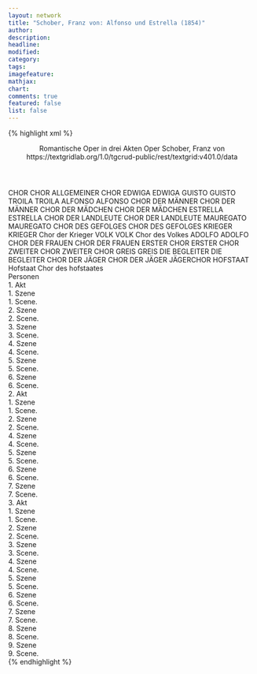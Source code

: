 ```yaml
---
layout: network
title: "Schober, Franz von: Alfonso und Estrella (1854)"
author:
description:
headline:
modified:
category:
tags:
imagefeature:
mathjax:
chart:
comments: true
featured: false
list: false
---
```

{% highlight xml %}
<?xml-model href="https://raw.githubusercontent.com/DLiNa/project/master/rules/lina.rnc"?><?xml-model href="https://raw.githubusercontent.com/DLiNa/project/master/rules/lina.sch"?>
<play xmlns="http://lina.digital">
  <header>
    <title>Alfonso und Estrella</title>
  	<subtitle>Romantische Oper in drei Akten</subtitle>
    <genretitle>Oper</genretitle>
    <author>Schober, Franz von</author>
    <date when="1854" type="premiere"/>
  	<source>https://textgridlab.org/1.0/tgcrud-public/rest/textgrid:v401.0/data</source>
  </header>
  <personae>
    <character>
      <name>CHOR</name>
      <alias xml:id="chor">
        <name>CHOR</name>
      </alias>
    	<alias xml:id="allgemeiner_chor">
    		<name>ALLGEMEINER CHOR</name>
    	</alias>
    </character>
    <character>
      <name>EDWIGA</name>
      <alias xml:id="edwiga">
        <name>EDWIGA</name>
      </alias>
    </character>
    <character>
      <name>GUISTO</name>
      <alias xml:id="guisto">
        <name>GUISTO</name>
      </alias>
    </character>
    <character>
      <name>TROILA</name>
      <alias xml:id="troila">
        <name>TROILA</name>
      </alias>
    </character>
    <character>
      <name>ALFONSO</name>
      <alias xml:id="alfonso">
        <name>ALFONSO</name>
      </alias>
    </character>
    <character>
      <name>CHOR DER MÄNNER</name>
      <alias xml:id="chor_der_männer">
        <name>CHOR DER MÄNNER</name>
      </alias>
    </character>
    <character>
      <name>CHOR DER MÄDCHEN</name>
      <alias xml:id="chor_der_mädchen">
        <name>CHOR DER MÄDCHEN</name>
      </alias>
    </character>
    <character>
      <name>ESTRELLA</name>
      <alias xml:id="estrella">
        <name>ESTRELLA</name>
      </alias>
    </character>
    <character>
      <name>CHOR DER LANDLEUTE</name>
      <alias xml:id="chor_der_landleute">
        <name>CHOR DER LANDLEUTE</name>
      </alias>
    </character>
    <character>
      <name>MAUREGATO</name>
      <alias xml:id="mauregato">
        <name>MAUREGATO</name>
      </alias>
    </character>
    <character>
      <name>CHOR DES GEFOLGES</name>
      <alias xml:id="chor_des_gefolges">
        <name>CHOR DES GEFOLGES</name>
      </alias>
    </character>
    <character>
      <name>KRIEGER</name>
      <alias xml:id="krieger">
        <name>KRIEGER</name>
      </alias>
    	<alias xml:id="chor_der_krieger">
    		<name>Chor der Krieger</name>
    	</alias>
    </character>
    <character>
      <name>VOLK</name>
      <alias xml:id="volk">
        <name>VOLK</name>
      </alias>
    	<alias xml:id="chor_des_volkes">
    		<name>Chor des Volkes</name>
    	</alias>
    </character>
    <character>
      <name>ADOLFO</name>
      <alias xml:id="adolfo">
        <name>ADOLFO</name>
      </alias>
    </character>
    <character>
      <name>CHOR DER FRAUEN</name>
      <alias xml:id="chor_der_frauen">
        <name>CHOR DER FRAUEN</name>
      </alias>
    </character>
    <character>
      <name>ERSTER CHOR</name>
      <alias xml:id="erster_chor">
        <name>ERSTER CHOR</name>
      </alias>
    </character>
    <character>
      <name>ZWEITER CHOR</name>
      <alias xml:id="zweiter_chor">
        <name>ZWEITER CHOR</name>
      </alias>
    </character>
    <character>
      <name>GREIS</name>
      <alias xml:id="greis">
        <name>GREIS</name>
      </alias>
    </character>
    <character>
      <name>DIE BEGLEITER</name>
      <alias xml:id="die_begleiter">
        <name>DIE BEGLEITER</name>
      </alias>
    </character>
    <character>
      <name>CHOR DER JÄGER</name>
      <alias xml:id="chor_der_jäger">
        <name>CHOR DER JÄGER</name>
      </alias>
    	<alias xml:id="jägerchor">
    		<name>JÄGERCHOR</name>
    	</alias>
    </character>
  	<character>
  		<name>HOFSTAAT</name>
  		<alias xml:id="hofstaat">
  			<name>Hofstaat</name>
  		</alias>
  		<alias xml:id="chor_des_hofstaates">
  			<name>Chor des hofstaates</name>
  		</alias>
  	</character>
  </personae>
  <text>
    <div>
      <head>Personen</head>
    </div>
    <div>
      <head>1. Akt</head>
      <div>
        <head>1. Szene</head>
        <div>
          <head>1. Scene.</head>
          <sp who="#chor">
            <amount n="3" unit="speech_acts"/>
            <amount n="87" unit="words"/>
            <amount n="17" unit="lines"/>
            <amount n="443" unit="chars"/>
          </sp>
          <sp who="#edwiga">
            <amount n="1" unit="speech_acts"/>
            <amount n="26" unit="words"/>
            <amount n="6" unit="lines"/>
            <amount n="131" unit="chars"/>
          </sp>
          <sp who="#guisto">
            <amount n="1" unit="speech_acts"/>
            <amount n="26" unit="words"/>
            <amount n="6" unit="lines"/>
            <amount n="133" unit="chars"/>
          </sp>
        </div>
      </div>
      <div>
        <head>2. Szene</head>
        <div>
          <head>2. Scene.</head>
          <sp who="#troila">
            <amount n="1" unit="speech_acts"/>
            <amount n="126" unit="words"/>
            <amount n="24" unit="lines"/>
            <amount n="693" unit="chars"/>
          </sp>
        </div>
      </div>
      <div>
        <head>3. Szene</head>
        <div>
          <head>3. Scene.</head>
          <sp who="#troila">
            <amount n="7" unit="speech_acts"/>
            <amount n="208" unit="words"/>
            <amount n="36" unit="lines"/>
            <amount n="1102" unit="chars"/>
          </sp>
          <sp who="#alfonso">
            <amount n="6" unit="speech_acts"/>
            <amount n="203" unit="words"/>
            <amount n="36" unit="lines"/>
            <amount n="1059" unit="chars"/>
          </sp>
        </div>
      </div>
      <div>
        <head>4. Szene</head>
        <div>
          <head>4. Scene.</head>
          <sp who="#chor">
            <amount n="3" unit="speech_acts"/>
            <amount n="72" unit="words"/>
            <amount n="14" unit="lines"/>
            <amount n="405" unit="chars"/>
          </sp>
          <sp who="#edwiga">
            <amount n="1" unit="speech_acts"/>
            <amount n="9" unit="words"/>
            <amount n="2" unit="lines"/>
            <amount n="59" unit="chars"/>
          </sp>
          <sp who="#edwiga #guisto">
            <amount n="1" unit="speech_acts"/>
            <amount n="12" unit="words"/>
            <amount n="2" unit="lines"/>
            <amount n="55" unit="chars"/>
          </sp>
          <sp who="#chor_der_männer">
            <amount n="2" unit="speech_acts"/>
            <amount n="34" unit="words"/>
            <amount n="6" unit="lines"/>
            <amount n="188" unit="chars"/>
          </sp>
          <sp who="#chor_der_frauen #chor_der_mädchen">
            <amount n="2" unit="speech_acts"/>
            <amount n="24" unit="words"/>
            <amount n="5" unit="lines"/>
            <amount n="150" unit="chars"/>
          </sp>
          <sp who="#troila">
            <amount n="2" unit="speech_acts"/>
            <amount n="67" unit="words"/>
            <amount n="11" unit="lines"/>
            <amount n="372" unit="chars"/>
          </sp>
          <sp who="#guisto">
            <amount n="1" unit="speech_acts"/>
            <amount n="32" unit="words"/>
            <amount n="5" unit="lines"/>
            <amount n="177" unit="chars"/>
          </sp>
          <sp who="#alfonso">
            <amount n="1" unit="speech_acts"/>
            <amount n="20" unit="words"/>
            <amount n="2" unit="lines"/>
            <amount n="100" unit="chars"/>
          </sp>
        </div>
      </div>
      <div>
        <head>5. Szene</head>
        <div>
          <head>5. Scene.</head>
          <sp who="#alfonso">
            <amount n="2" unit="speech_acts"/>
            <amount n="32" unit="words"/>
            <amount n="4" unit="lines"/>
            <amount n="174" unit="chars"/>
          </sp>
          <sp who="#troila">
            <amount n="1" unit="speech_acts"/>
            <amount n="18" unit="words"/>
            <amount n="3" unit="lines"/>
            <amount n="108" unit="chars"/>
          </sp>
        </div>
      </div>
      <div>
        <head>6. Szene</head>
        <div>
          <head>6. Scene.</head>
          <sp who="#alfonso">
            <amount n="14" unit="speech_acts"/>
            <amount n="183" unit="words"/>
            <amount n="39" unit="lines"/>
            <amount n="1015" unit="chars"/>
          </sp>
          <sp who="#estrella">
            <amount n="12" unit="speech_acts"/>
            <amount n="145" unit="words"/>
            <amount n="26" unit="lines"/>
            <amount n="730" unit="chars"/>
          </sp>
          <sp who="#chor_der_landleute">
            <amount n="1" unit="speech_acts"/>
            <amount n="36" unit="words"/>
            <amount n="8" unit="lines"/>
            <amount n="189" unit="chars"/>
          </sp>
          <sp who="#chor">
            <amount n="2" unit="speech_acts"/>
            <amount n="27" unit="words"/>
            <amount n="6" unit="lines"/>
            <amount n="148" unit="chars"/>
          </sp>
          <sp who="#estrella #alfonso">
            <amount n="2" unit="speech_acts"/>
            <amount n="28" unit="words"/>
            <amount n="6" unit="lines"/>
            <amount n="152" unit="chars"/>
          </sp>
          <sp who="#alfonso #estrella">
            <amount n="1" unit="speech_acts"/>
            <amount n="60" unit="words"/>
            <amount n="11" unit="lines"/>
            <amount n="326" unit="chars"/>
          </sp>
        </div>
      </div>
    </div>
    <div>
      <head>2. Akt</head>
      <div>
        <head>1. Szene</head>
        <div>
          <head>1. Scene.</head>
          <sp who="#mauregato">
            <amount n="2" unit="speech_acts"/>
            <amount n="266" unit="words"/>
            <amount n="42" unit="lines"/>
            <amount n="1416" unit="chars"/>
          </sp>
        </div>
      </div>
      <div>
        <head>2. Szene</head>
        <div>
          <head>2. Scene.</head>
          <sp who="#chor_des_gefolges">
            <amount n="1" unit="speech_acts"/>
            <amount n="3" unit="words"/>
            <amount n="1" unit="lines"/>
            <amount n="8" unit="chars"/>
          </sp>
          <sp who="#mauregato">
            <amount n="8" unit="speech_acts"/>
            <amount n="83" unit="words"/>
            <amount n="17" unit="lines"/>
            <amount n="453" unit="chars"/>
          </sp>
          <sp who="#chor">
            <amount n="3" unit="speech_acts"/>
            <amount n="30" unit="words"/>
            <amount n="5" unit="lines"/>
            <amount n="140" unit="chars"/>
          </sp>
          <sp who="#estrella">
            <amount n="5" unit="speech_acts"/>
            <amount n="196" unit="words"/>
            <amount n="34" unit="lines"/>
            <amount n="1056" unit="chars"/>
          </sp>
        </div>
      </div>
      <div>
        <head>4. Szene</head>
        <div>
          <head>4. Scene.</head>
          <sp who="#chor_der_krieger #chor_des_volkes">
            <amount n="1" unit="speech_acts"/>
            <amount n="9" unit="words"/>
            <amount n="2" unit="lines"/>
            <amount n="48" unit="chars"/>
          </sp>
          <sp who="#krieger">
            <amount n="5" unit="speech_acts"/>
            <amount n="45" unit="words"/>
            <amount n="9" unit="lines"/>
            <amount n="241" unit="chars"/>
          </sp>
          <sp who="#volk">
            <amount n="1" unit="speech_acts"/>
            <amount n="26" unit="words"/>
            <amount n="6" unit="lines"/>
            <amount n="136" unit="chars"/>
          </sp>
          <sp who="#adolfo">
            <amount n="14" unit="speech_acts"/>
            <amount n="208" unit="words"/>
            <amount n="35" unit="lines"/>
            <amount n="1132" unit="chars"/>
          </sp>
          <sp who="#mauregato">
            <amount n="10" unit="speech_acts"/>
            <amount n="141" unit="words"/>
            <amount n="22" unit="lines"/>
            <amount n="775" unit="chars"/>
          </sp>
          <sp who="#estrella">
            <amount n="6" unit="speech_acts"/>
            <amount n="125" unit="words"/>
            <amount n="21" unit="lines"/>
            <amount n="638" unit="chars"/>
          </sp>
          <sp who="#hofstaat #volk">
            <amount n="1" unit="speech_acts"/>
            <amount n="7" unit="words"/>
            <amount n="2" unit="lines"/>
            <amount n="42" unit="chars"/>
          </sp>
          <sp who="#adolfo #chor">
            <amount n="1" unit="speech_acts"/>
            <amount n="6" unit="words"/>
            <amount n="1" unit="lines"/>
            <amount n="25" unit="chars"/>
          </sp>
          <sp who="#chor_des_hofstaates #chor_des_volkes">
            <amount n="1" unit="speech_acts"/>
            <amount n="6" unit="words"/>
            <amount n="1" unit="lines"/>
            <amount n="34" unit="chars"/>
          </sp>
          <sp who="#chor_der_krieger">
            <amount n="2" unit="speech_acts"/>
            <amount n="30" unit="words"/>
            <amount n="5" unit="lines"/>
            <amount n="157" unit="chars"/>
          </sp>
          <sp who="#estrella #mauregato">
            <amount n="3" unit="speech_acts"/>
            <amount n="74" unit="words"/>
            <amount n="12" unit="lines"/>
            <amount n="397" unit="chars"/>
          </sp>
          <sp who="#volk #hofstaat">
            <amount n="1" unit="speech_acts"/>
            <amount n="12" unit="words"/>
            <amount n="2" unit="lines"/>
            <amount n="58" unit="chars"/>
          </sp>
          <sp who="#chor_der_frauen">
            <amount n="1" unit="speech_acts"/>
            <amount n="23" unit="words"/>
            <amount n="4" unit="lines"/>
            <amount n="120" unit="chars"/>
          </sp>
          <sp who="#chor_der_männer">
            <amount n="1" unit="speech_acts"/>
            <amount n="24" unit="words"/>
            <amount n="4" unit="lines"/>
            <amount n="125" unit="chars"/>
          </sp>
        </div>
      </div>
      <div>
        <head>5. Szene</head>
        <div>
          <head>5. Scene.</head>
          <sp who="#erster_chor">
            <amount n="3" unit="speech_acts"/>
            <amount n="50" unit="words"/>
            <amount n="10" unit="lines"/>
            <amount n="282" unit="chars"/>
          </sp>
          <sp who="#zweiter_chor">
            <amount n="2" unit="speech_acts"/>
            <amount n="3" unit="words"/>
            <amount n="2" unit="lines"/>
            <amount n="21" unit="chars"/>
          </sp>
        </div>
      </div>
      <div>
        <head>6. Szene</head>
        <div>
          <head>6. Scene.</head>
          <sp who="#erster_chor #zweiter_chor">
            <amount n="1" unit="speech_acts"/>
            <amount n="44" unit="words"/>
            <amount n="10" unit="lines"/>
            <amount n="256" unit="chars"/>
          </sp>
        </div>
      </div>
      <div>
        <head>7. Szene</head>
        <div>
          <head>7. Scene.</head>
          <sp who="#adolfo">
            <amount n="13" unit="speech_acts"/>
            <amount n="300" unit="words"/>
            <amount n="54" unit="lines"/>
            <amount n="1633" unit="chars"/>
          </sp>
          <sp who="#chor">
            <amount n="12" unit="speech_acts"/>
            <amount n="61" unit="words"/>
            <amount n="15" unit="lines"/>
            <amount n="305" unit="chars"/>
          </sp>
          <sp who="#adolfo #chor">
            <amount n="1" unit="speech_acts"/>
            <amount n="18" unit="words"/>
            <amount n="4" unit="lines"/>
            <amount n="104" unit="chars"/>
          </sp>
        </div>
      </div>
    </div>
    <div>
      <head>3. Akt</head>
      <div>
        <head>1. Szene</head>
        <div>
          <head>1. Scene.</head>
          <sp who="#edwiga">
            <amount n="3" unit="speech_acts"/>
            <amount n="44" unit="words"/>
            <amount n="7" unit="lines"/>
            <amount n="212" unit="chars"/>
          </sp>
          <sp who="#greis">
            <amount n="4" unit="speech_acts"/>
            <amount n="64" unit="words"/>
            <amount n="13" unit="lines"/>
            <amount n="366" unit="chars"/>
          </sp>
          <sp who="#chor_der_frauen #chor_der_mädchen">
            <amount n="1" unit="speech_acts"/>
            <amount n="6" unit="words"/>
            <amount n="1" unit="lines"/>
            <amount n="32" unit="chars"/>
          </sp>
          <sp who="#chor">
            <amount n="2" unit="speech_acts"/>
            <amount n="11" unit="words"/>
            <amount n="2" unit="lines"/>
            <amount n="58" unit="chars"/>
          </sp>
        </div>
      </div>
      <div>
        <head>2. Szene</head>
        <div>
          <head>2. Scene.</head>
          <sp who="#adolfo">
            <amount n="8" unit="speech_acts"/>
            <amount n="90" unit="words"/>
            <amount n="17" unit="lines"/>
            <amount n="500" unit="chars"/>
          </sp>
          <sp who="#estrella">
            <amount n="7" unit="speech_acts"/>
            <amount n="92" unit="words"/>
            <amount n="16" unit="lines"/>
            <amount n="476" unit="chars"/>
          </sp>
        </div>
      </div>
      <div>
        <head>3. Szene</head>
        <div>
          <head>3. Scene.</head>
          <sp who="#alfonso">
            <amount n="9" unit="speech_acts"/>
            <amount n="116" unit="words"/>
            <amount n="21" unit="lines"/>
            <amount n="625" unit="chars"/>
          </sp>
          <sp who="#adolfo">
            <amount n="1" unit="speech_acts"/>
            <amount n="6" unit="words"/>
            <amount n="2" unit="lines"/>
            <amount n="43" unit="chars"/>
          </sp>
          <sp who="#estrella">
            <amount n="8" unit="speech_acts"/>
            <amount n="144" unit="words"/>
            <amount n="27" unit="lines"/>
            <amount n="773" unit="chars"/>
          </sp>
          <sp who="#die_begleiter">
            <amount n="1" unit="speech_acts"/>
            <amount n="11" unit="words"/>
            <amount n="2" unit="lines"/>
            <amount n="56" unit="chars"/>
          </sp>
        </div>
      </div>
      <div>
        <head>4. Szene</head>
        <div>
          <head>4. Scene.</head>
          <sp who="#estrella">
            <amount n="1" unit="speech_acts"/>
            <amount n="11" unit="words"/>
            <amount n="2" unit="lines"/>
            <amount n="64" unit="chars"/>
          </sp>
          <sp who="#alfonso">
            <amount n="4" unit="speech_acts"/>
            <amount n="55" unit="words"/>
            <amount n="10" unit="lines"/>
            <amount n="300" unit="chars"/>
          </sp>
          <sp who="#chor">
            <amount n="4" unit="speech_acts"/>
            <amount n="32" unit="words"/>
            <amount n="6" unit="lines"/>
            <amount n="173" unit="chars"/>
          </sp>
        </div>
      </div>
      <div>
        <head>5. Szene</head>
        <div>
          <head>5. Scene.</head>
          <sp who="#alfonso">
            <amount n="3" unit="speech_acts"/>
            <amount n="38" unit="words"/>
            <amount n="7" unit="lines"/>
            <amount n="203" unit="chars"/>
          </sp>
          <sp who="#estrella">
            <amount n="1" unit="speech_acts"/>
            <amount n="8" unit="words"/>
            <amount n="1" unit="lines"/>
            <amount n="41" unit="chars"/>
          </sp>
          <sp who="#chor_der_jäger">
            <amount n="2" unit="speech_acts"/>
            <amount n="10" unit="words"/>
            <amount n="2" unit="lines"/>
            <amount n="54" unit="chars"/>
          </sp>
          <sp who="#chor_der_krieger">
            <amount n="1" unit="speech_acts"/>
            <amount n="11" unit="words"/>
            <amount n="2" unit="lines"/>
            <amount n="67" unit="chars"/>
          </sp>
          <sp who="#jägerchor">
            <amount n="1" unit="speech_acts"/>
            <amount n="17" unit="words"/>
            <amount n="4" unit="lines"/>
            <amount n="98" unit="chars"/>
          </sp>
          <sp who="#chor_der_jäger #chor_der_krieger">
            <amount n="1" unit="speech_acts"/>
            <amount n="14" unit="words"/>
            <amount n="2" unit="lines"/>
            <amount n="64" unit="chars"/>
          </sp>
        </div>
      </div>
      <div>
        <head>6. Szene</head>
        <div>
          <head>6. Scene.</head>
          <sp who="#troila">
            <amount n="10" unit="speech_acts"/>
            <amount n="174" unit="words"/>
            <amount n="28" unit="lines"/>
            <amount n="885" unit="chars"/>
          </sp>
          <sp who="#alfonso">
            <amount n="7" unit="speech_acts"/>
            <amount n="79" unit="words"/>
            <amount n="15" unit="lines"/>
            <amount n="419" unit="chars"/>
          </sp>
          <sp who="#estrella">
            <amount n="3" unit="speech_acts"/>
            <amount n="47" unit="words"/>
            <amount n="9" unit="lines"/>
            <amount n="238" unit="chars"/>
          </sp>
          <sp who="#chor_der_krieger #chor_der_jäger">
            <amount n="1" unit="speech_acts"/>
            <amount n="19" unit="words"/>
            <amount n="4" unit="lines"/>
            <amount n="112" unit="chars"/>
          </sp>
          <sp who="#chor">
            <amount n="2" unit="speech_acts"/>
            <amount n="21" unit="words"/>
            <amount n="4" unit="lines"/>
            <amount n="104" unit="chars"/>
          </sp>
        </div>
      </div>
      <div>
        <head>7. Szene</head>
        <div>
          <head>7. Scene.</head>
          <sp who="#mauregato">
            <amount n="1" unit="speech_acts"/>
            <amount n="109" unit="words"/>
            <amount n="20" unit="lines"/>
            <amount n="558" unit="chars"/>
          </sp>
        </div>
      </div>
      <div>
        <head>8. Szene</head>
        <div>
          <head>8. Scene.</head>
          <sp who="#mauregato">
            <amount n="3" unit="speech_acts"/>
            <amount n="56" unit="words"/>
            <amount n="10" unit="lines"/>
            <amount n="270" unit="chars"/>
          </sp>
          <sp who="#troila">
            <amount n="4" unit="speech_acts"/>
            <amount n="58" unit="words"/>
            <amount n="12" unit="lines"/>
            <amount n="287" unit="chars"/>
          </sp>
        </div>
      </div>
      <div>
        <head>9. Szene</head>
        <div>
          <head>9. Scene.</head>
          <sp who="#troila">
            <amount n="7" unit="speech_acts"/>
            <amount n="94" unit="words"/>
            <amount n="17" unit="lines"/>
            <amount n="501" unit="chars"/>
          </sp>
          <sp who="#mauregato">
            <amount n="6" unit="speech_acts"/>
            <amount n="73" unit="words"/>
            <amount n="14" unit="lines"/>
            <amount n="374" unit="chars"/>
          </sp>
          <sp who="#estrella">
            <amount n="1" unit="speech_acts"/>
            <amount n="18" unit="words"/>
            <amount n="4" unit="lines"/>
            <amount n="98" unit="chars"/>
          </sp>
          <sp who="#estrella">
            <amount n="3" unit="speech_acts"/>
            <amount n="25" unit="words"/>
            <amount n="4" unit="lines"/>
            <amount n="127" unit="chars"/>
          </sp>
          <sp who="#chor_der_krieger #chor_der_jäger">
            <amount n="1" unit="speech_acts"/>
            <amount n="75" unit="words"/>
            <amount n="16" unit="lines"/>
            <amount n="403" unit="chars"/>
          </sp>
          <sp who="#alfonso">
            <amount n="3" unit="speech_acts"/>
            <amount n="37" unit="words"/>
            <amount n="6" unit="lines"/>
            <amount n="180" unit="chars"/>
          </sp>
          <sp who="#estrella #chor">
            <amount n="1" unit="speech_acts"/>
            <amount n="3" unit="words"/>
            <amount n="1" unit="lines"/>
            <amount n="10" unit="chars"/>
          </sp>
          <sp who="#chor">
            <amount n="2" unit="speech_acts"/>
            <amount n="13" unit="words"/>
            <amount n="3" unit="lines"/>
            <amount n="74" unit="chars"/>
          </sp>
          <sp who="#mauregato #chor">
            <amount n="1" unit="speech_acts"/>
            <amount n="6" unit="words"/>
            <amount n="2" unit="lines"/>
            <amount n="51" unit="chars"/>
          </sp>
          <sp who="#alfonso #estrella">
            <amount n="2" unit="speech_acts"/>
            <amount n="28" unit="words"/>
            <amount n="6" unit="lines"/>
            <amount n="167" unit="chars"/>
          </sp>
          <sp who="#chor_der_krieger">
            <amount n="1" unit="speech_acts"/>
            <amount n="5" unit="words"/>
            <amount n="1" unit="lines"/>
            <amount n="28" unit="chars"/>
          </sp>
          <sp who="#chor_der_landleute #chor_der_jäger">
            <amount n="1" unit="speech_acts"/>
            <amount n="4" unit="words"/>
            <amount n="1" unit="lines"/>
            <amount n="25" unit="chars"/>
          </sp>
          <sp who="#allgemeiner_chor">
            <amount n="1" unit="speech_acts"/>
            <amount n="18" unit="words"/>
            <amount n="4" unit="lines"/>
            <amount n="111" unit="chars"/>
          </sp>
          <sp who="#mauregato #troila">
            <amount n="1" unit="speech_acts"/>
            <amount n="9" unit="words"/>
            <amount n="2" unit="lines"/>
            <amount n="56" unit="chars"/>
          </sp>
        </div>
      </div>
    </div>
  </text>
</play>
{% endhighlight %}